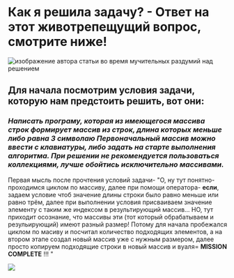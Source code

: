 # Как я решила задачу? - Ответ на этот животрепещущий вопрос, смотрите ниже!

![изображение автора статьи во время мучительных раздумий над решением](https://oir.mobi/uploads/posts/2021-05/1620900268_10-oir_mobi-p-obezyana-zadumalas-zhivotnie-krasivo-foto-11.jpg)

## Для начала посмотрим условия задачи, которую нам предстоить решить, вот они:
### *Написать програму, которая из имеющегося массива строк формирует массив из строк, длина которых меньше либо равна 3 символаю Первоначальный массив можно ввести с клавиатуры, либо задать на старте выполнения алгоритма. При решении не рекомендуется пользоваться коллекциями, лучше обойтись исключительно массивами.*   

 Первая мысль после прочтения условий задачи- "О, ну тут понятно- проходимся циклом по массиву, далее при помощи оператора- **если**, задаем условие чтоб значение длины строки было равно меньше или равно трём,  далее при выполнении условия присваиваем значение элементу с таким же индексом в результирующий массив... НО, тут приходит осознание, что массивы эти (тот который обрабатываем и резульирующий) имеют разный размер! Потому для начала пробежался циклом по масиву и посчитал количество подходящих элементов,  а на втором этапе создал новый массив уже с нужным размером, далее просто копируем подходящие строки в новый массив и вуаля= **MISSION COMPLETE** !!! "  


![](https://m.buro247.ru/images/leonardo-di-caprio-ruling-wall-street.jpg.webp)